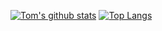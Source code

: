 [![Tom's github stats](https://github-readme-stats.vercel.app/api?username=tjhooper1&count_private=true&show_icons=true&theme=onedark)](https://github.com/tjhooper1/github-readme-stats)
[![Top Langs](https://github-readme-stats.vercel.app/api/top-langs/?username=tjhooper1)](https://github.com/tjhooper1/github-readme-stats)
